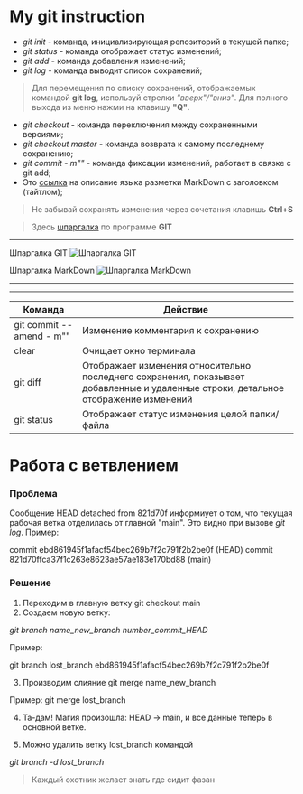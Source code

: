 # My git instruction

* *git init*   - команда, инициализирующая репозиторий в текущей папке;
* *git status* - команда отображает статус изменений;
* *git add* - команда добавления изменений;
* *git log* - команда выводит список сохранений;
>Для перемещения по списку сохранений, отображаемых командой **git log**, используй стрелки *"вверх"/"вниз"*. Для полного выхода из меню нажми на клавишу **"Q"**.

* *git checkout* - команда переключения между сохраненными версиями;
* *git checkout master* - команда возврата к самому последнему сохранению;
* *git commit - m""* - команда фиксации изменений, работает в связке с git add;
* Это [ссылка](https://texterra.ru/blog/ischerpyvayushchaya-shpargalka-po-sintaksisu-razmetki-markdown-na-zametku-avtoram-veb-razrabotchikam.html "с заголовком") на описание языка разметки MarkDown с заголовком (тайтлом);
> Не забывай сохранять изменения через сочетания клавишь **Ctrl+S**

>Здесь [шпаргалка](
https://training.github.com/downloads/ru/github-git-cheat-sheet/) по программе **GIT**
___

Шпаргалка GIT
![Шпаргалка GIT](ShpargalkaGIT.jpg)

Шпаргалка MarkDown
![Шпаргалка MarkDown](ShpargalkaMarkDown.jpg)
___
___

| Команда | Действие 
|---------| ---------|
| git commit --amend - m""| Изменение комментария к сохранению |
|clear| Очищает окно терминала|
|git diff| Отображает изменения относительно последнего сохранения, показывает добавленные и удаленные строки, детальное отображение изменений
|git status| Отображает статус изменения целой папки/файла|


# Работа с ветвлением 
### **Проблема**
 Сообщение HEAD detached from 821d70f информиует о том, что текущая рабочая ветка отделилась от главной "main". Это видно при вызове *git log*.
Пример: 

commit ebd861945f1afacf54bec269b7f2c791f2b2be0f (HEAD)
commit 821d70ffca37f1c263e8623ae57ae183e170bd88 (main)

### **Решение**
1. Переходим в главную ветку git checkout main
2. Создаем новую ветку:

*git branch name_new_branch number_commit_HEAD*

Пример: 

git branch lost_branch ebd861945f1afacf54bec269b7f2c791f2b2be0f

3. Производим слияние git merge name_new_branch

Пример: git merge lost_branch

4. Та-дам! Магия произошла: HEAD -> main, и все данные теперь в основной ветке.

5. Можно удалить ветку lost_branch командой

 *git branch -d lost_branch*

 >Каждый
 охотник
 желает
 знать
 где
 сидит
 фазан